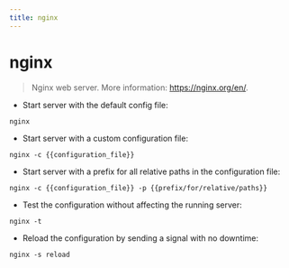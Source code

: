 ```yaml
---
title: nginx
---
```

# nginx

> Nginx web server.
> More information: <https://nginx.org/en/>.

- Start server with the default config file:

`nginx`

- Start server with a custom configuration file:

`nginx -c {{configuration_file}}`

- Start server with a prefix for all relative paths in the configuration file:

`nginx -c {{configuration_file}} -p {{prefix/for/relative/paths}}`

- Test the configuration without affecting the running server:

`nginx -t`

- Reload the configuration by sending a signal with no downtime:

`nginx -s reload`
